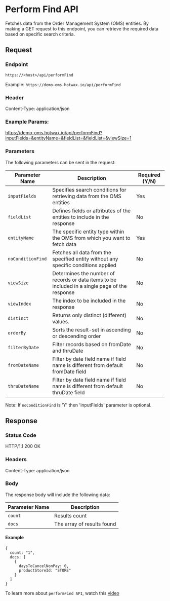 # Perform Find API

Fetches data from the Order Management System (OMS) entities. By making a GET request to this endpoint, you can retrieve the required data based on specific search criteria.

## Request

### Endpoint

`https://<host>/api/performFind`

Example: `https://demo-oms.hotwax.io/api/performFind`

### Header

Content-Type: application/json

### Example Params: 

[https://demo-oms.hotwax.io/api/performFind?inputFields=<searchcondition>&entityName=<entityname>&fieldList=<fieldname>&fieldList=<fieldname>&viewSize=1](https://demo-oms.hotwax.io/api/performFind?inputFields=search_condition_value&entityName=entity_name_value&fieldList=field_name1&fieldList=field_name2&viewSize=1
)

### Parameters

The following parameters can be sent in the request: 

| Parameter Name | Description | Required (Y/N) |
| -------------- | ----------- | -------------- |
| `inputFields` | Specifies search conditions for retrieving data from the OMS entities | Yes |
| `fieldList` | Defines fields or attributes of the entities to include in the response | No |
| `entityName` | The specific entity type within the OMS from which you want to fetch data | Yes |
| `noConditionFind` | Fetches all data from the specified entity without any specific conditions applied | No |
| `viewSize` | Determines the number of records or data items to be included in a single page of the response | No |
| `viewIndex` | The index to be included in the response | No |
| `distinct` | Returns only distinct (different) values. | No |
| `orderBy` | Sorts the result-set in ascending or descending order | No |
| `filterByDate` | Filter records based on fromDate and thruDate | No |
| `fromDateName` | Filter by date field name if field name is different from default fromDate field | No |
| `thruDateName` | Filter by date field name if field name is different from default thruDate field | No |

Note: If `noConditionFind` is 'Y' then 'inputFields' parameter is optional.

## Response

### Status Code
HTTP/1.1 200 OK

### Headers
Content-Type: application/json

### Body

The response body will include the following data:

| Parameter Name | Description |
| -------------- | ----------- |
| `count` | Results count |
| `docs` | The array of results found |


#### Example 
```
{
  count: "1",
  docs: [
    {
      daysToCancelNonPay: 0,
      productStoreId: "STORE"
    }
  ]
}
 ```

To learn more about `performFind API`, watch this [video](https://www.youtube.com/watch?v=Rtikm1pCqMY)
